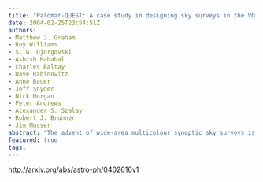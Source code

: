 ```yaml
---
title: "Palomar-QUEST: A case study in designing sky surveys in the VO era"
date: 2004-02-25T23:54:51Z
authors:
- Matthew J. Graham
- Roy Williams
- S. G. Djorgovski
- Ashish Mahabal
- Charles Baltay
- Dave Rabinowitz
- Anne Bauer
- Jeff Snyder
- Nick Morgan
- Peter Andrews
- Alexander S. Szalay
- Robert J. Brunner
- Jim Musser
abstract: "The advent of wide-area multicolour synoptic sky surveys is leading to data sets unprecedented in size, complexity and data throughput. VO technology offers a way to exploit these to the full but requires changes in design philosophy. The Palomar-QUEST survey is a major new survey being undertaken by Caltech, Yale, JPL and Indiana University to repeatedly observe 1/3 of the sky (~15000 sq. deg. between -27 < Dec <27 in seven passbands. Utilising the 48-inch Oschin Schmidt Telescope at the Palomar Observatory with the 112-CCD QUEST camera covering the full 4 x 4 sq. deg. field of view, it will generate ~1TB of data per month. In this paper, we review the design of QUEST as a VO resource, a federated data set and an exemplar of VO standards."
featured: true
tags:
---
```

http://arxiv.org/abs/astro-ph/0402616v1